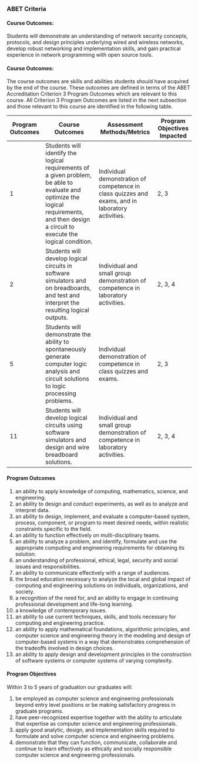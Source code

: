 ### ABET Criteria
 
#### Course Outcomes:
  Students will demonstrate an understanding of network security concepts, protocols, and design principles underlying wired and wireless networks, develop robust networking and implementation skills, and gain practical experience in network programming with open source tools.
 
####  Course Outcomes:
  The course outcomes are skills and abilities students should have acquired by the end of the course. These outcomes are defined in terms of the ABET Accreditation Criterion 3 Program Outcomes which are relevant to this course. All Criterion 3 Program Outcomes are listed in the next subsection and those relevant to this course are identified in the following table.


| Program Outcomes | Course Outcomes | Assessment Methods/Metrics | Program Objectives Impacted |
|------------------|--------------------------------------------------------------------------------------------------------------------------------------------------------------------------------------------|--------------------------------------------------------------------------------------------------|-----------------------------|
| 1                | Students will identify the logical requirements of a given problem, be able to evaluate and optimize the logical requirements, and then design a circuit to execute the logical condition. | Individual demonstration of competence in class quizzes and exams, and in laboratory activities. | 2, 3                        |
| 2                | Students will develop logical circuits in software simulators and on breadboards, and test and interpret the resulting logical outputs.                                                    | Individual and small group demonstration of competence in laboratory activities.                 | 2, 3, 4                     |
| 5                | Students will demonstrate the ability to spontaneously generate computer logic analysis and circuit solutions to logic processing problems.                                                | Individual demonstration of competence in class quizzes and exams.                               | 2, 3                        |
| 11               | Students will develop logical circuits using software simulators and design and wire breadboard solutions.                                                                                 | Individual and small group demonstration of competence in laboratory activities.                 | 2, 3, 4                     |


####  Program Outcomes

  1.  an ability to apply knowledge of computing, mathematics, science, and engineering.
  2.  an ability to design and conduct experiments, as well as to analyze and interpret data.
  3.  an ability to design, implement, and evaluate a computer-based system, process, component, or program to meet desired needs, within realistic constraints specific to the field.
  4.  an ability to function effectively on multi-disciplinary teams.
  5.  an ability to analyze a problem, and identify, formulate and use the appropriate computing and engineering requirements for obtaining its solution.
  6.  an understanding of professional, ethical, legal, security and social issues and responsibilities.
  7.  an ability to communicate effectively with a range of audiences.
  8.  the broad education necessary to analyze the local and global impact of computing and engineering solutions on individuals, organizations, and society.
  9.  a recognition of the need for, and an ability to engage in continuing professional development and life-long learning.
  10.  a knowledge of contemporary issues.
  11.  an ability to use current techniques, skills, and tools necessary for computing and engineering practice.
  12.  an ability to apply mathematical foundations, algorithmic principles, and computer science and engineering theory in the modeling and design of computer-based systems in a way that demonstrates comprehension of the tradeoffs involved in design choices.
  13.  an ability to apply design and development principles in the construction of software systems or computer systems of varying complexity.
 
####  Program Objectives

  Within 3 to 5 years of graduation our graduates will:
  
  1.  be employed as computer science and engineering professionals beyond entry level positions or be making satisfactory progress in graduate programs.
  1.  have peer-recognized expertise together with the ability to articulate that expertise as computer science and engineering professionals.
  1.  apply good analytic, design, and implementation skills required to formulate and solve computer science and engineering problems.
  1.  demonstrate that they can function, communicate, collaborate and continue to learn effectively as ethically and socially responsible computer science and engineering professionals.
 
